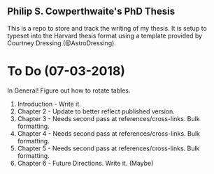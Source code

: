 ## Philip S. Cowperthwaite's PhD Thesis

This is a repo to store and track the writing of my thesis. It is setup to typeset into the Harvard thesis format using a template provided by Courtney Dressing (@AstroDressing).

# To Do (07-03-2018)
In General! Figure out how to rotate tables.
1. Introduction - Write it.
2. Chapter 2 - Update to better reflect published version.
3. Chapter 3 - Needs second pass at references/cross-links. Bulk formatting.
4. Chapter 4 - Needs second pass at references/cross-links. Bulk formatting.
5. Chapter 5 - Needs second pass at references/cross-links. Bulk formatting.
6. Chapter 6 - Future Directions. Write it. (Maybe)
